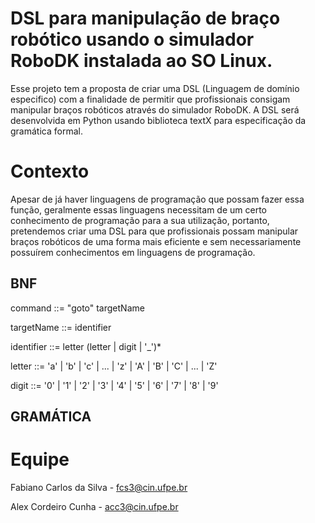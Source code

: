 # DSL para manipulação de braço robótico usando o simulador RoboDK instalada ao SO Linux.

Esse projeto tem a proposta de criar uma DSL (Linguagem de domínio especifico) com a finalidade de permitir que profissionais consigam manipular braços robóticos através do simulador RoboDK. A DSL será desenvolvida em Python usando biblioteca textX para especificação da gramática formal.

 # Contexto

Apesar de já haver linguagens de programação que possam fazer essa função, geralmente essas linguagens necessitam de um certo conhecimento de programação para a sua utilização, portanto, pretendemos criar uma DSL para que profissionais possam manipular braços robóticos de uma forma mais eficiente e sem necessariamente possuírem conhecimentos em linguagens de programação.

## BNF

command         ::= "goto" targetName

targetName      ::= identifier

identifier      ::= letter (letter | digit | '_')*

letter          ::= 'a' | 'b' | 'c' | ... | 'z' | 'A' | 'B' | 'C' | ... | 'Z'

digit           ::= '0' | '1' | '2' | '3' | '4' | '5' | '6' | '7' | '8' | '9'

## GRAMÁTICA


# Equipe

Fabiano Carlos da Silva - fcs3@cin.ufpe.br

Alex Cordeiro Cunha - acc3@cin.ufpe.br
